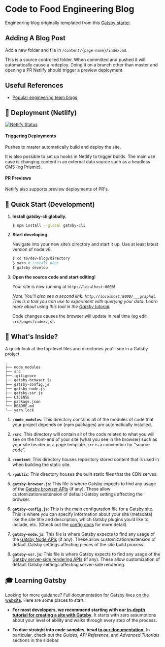 # Code to Food Engineering Blog

Engineering blog originally templated from this [Gatsby starter](https://github.com/gatsbyjs/gatsby-starter-blog).

## Adding A Blog Post

Add a new folder and file in `/content/{page-name}/index.md`.

This is a source controlled folder.  When committed and pushed it will automatically cause a redeploy.
Doing it on a branch other than master and opening a PR Netlify should trigger a preview deployment.


## Useful References

- [Popular engineering team blogs](http://www.quickcode.co/engineer-blogs)


## 💫 Deployment (Netlify)

[![Netlify Status](https://api.netlify.com/api/v1/badges/49f8552e-b4c1-4652-8015-6fabd2da749c/deploy-status)](https://app.netlify.com/sites/affectionate-easley-e21530/deploys)

#### Triggering Deployments

Pushes to master automatically build and deploy the site.

It is also possible to set up hooks in Netlify to trigger builds.  The main use case is
changing content in an external data source such as a headless CMS (eg Prismic).

#### PR Previews

Netlify also supports preview deployments of PR's.


## 🚀 Quick Start (Development)

1.  **Install gatsby-cli globally.**

    ```sh
    $ npm install --global gatsby-cli
    ```

1.  **Start developing.**

    Navigate into your new site’s directory and start it up. Use at least latest version of node v8.

    ```sh
    $ cd to/dev-blog/directory
    $ yarn # install deps
    $ gatsby develop
    ```

1.  **Open the source code and start editing!**

    Your site is now running at `http://localhost:8000`!

    _Note: You'll also see a second link: _`http://localhost:8000/___graphql`_. This is a tool you can use to experiment with querying your data. Learn more about using this tool in the [Gatsby tutorial](https://www.gatsbyjs.org/tutorial/part-five/#introducing-graphiql)._

    Code changes causes the browser will update in real time (eg edit `src/pages/index.js`).

## 🧐 What's Inside?

A quick look at the top-level files and directories you'll see in a Gatsby project.

    .
    ├── node_modules
    ├── src
    ├── .gitignore
    ├── gatsby-browser.js
    ├── gatsby-config.js
    ├── gatsby-node.js
    ├── gatsby-ssr.js
    ├── LICENSE
    ├── package.json
    └── README.md
    └── yarn.lock

1.  **`/node_modules`**: This directory contains all of the modules of code that your project depends on (npm packages) are automatically installed.

2.  **`/src`**: This directory will contain all of the code related to what you will see on the front-end of your site (what you see in the browser) such as your site header or a page template. `src` is a convention for “source code”.

3.  **`/content`**: This directory houses repository stored content that is used in when building the static site.

4.  **`/public`**: This directory houses the built static files that the CDN serves.

5.  **`gatsby-browser.js`**: This file is where Gatsby expects to find any usage of the [Gatsby browser APIs](https://www.gatsbyjs.org/docs/browser-apis/) (if any). These allow customization/extension of default Gatsby settings affecting the browser.

6.  **`gatsby-config.js`**: This is the main configuration file for a Gatsby site. This is where you can specify information about your site (metadata) like the site title and description, which Gatsby plugins you’d like to include, etc. (Check out the [config docs](https://www.gatsbyjs.org/docs/gatsby-config/) for more detail).

7.  **`gatsby-node.js`**: This file is where Gatsby expects to find any usage of the [Gatsby Node APIs](https://www.gatsbyjs.org/docs/node-apis/) (if any). These allow customization/extension of default Gatsby settings affecting pieces of the site build process.

8.  **`gatsby-ssr.js`**: This file is where Gatsby expects to find any usage of the [Gatsby server-side rendering APIs](https://www.gatsbyjs.org/docs/ssr-apis/) (if any). These allow customization of default Gatsby settings affecting server-side rendering.

## 🎓 Learning Gatsby

Looking for more guidance? Full documentation for Gatsby lives [on the website](https://www.gatsbyjs.org/). Here are some places to start:

- **For most developers, we recommend starting with our [in-depth tutorial for creating a site with Gatsby](https://www.gatsbyjs.org/tutorial/).** It starts with zero assumptions about your level of ability and walks through every step of the process.

- **To dive straight into code samples, head [to our documentation](https://www.gatsbyjs.org/docs/).** In particular, check out the _Guides_, _API Reference_, and _Advanced Tutorials_ sections in the sidebar.
